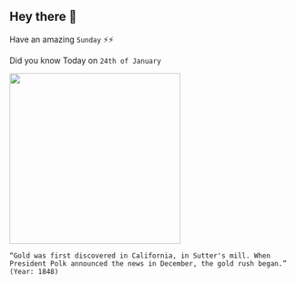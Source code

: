 ## Hey there 👋
Have an amazing `Sunday` ⚡⚡

Did you know Today on `24th of January`
 
 [<img src="https://i.pinimg.com/564x/f7/cf/48/f7cf4804e7a66efbcba59db85ef7f8fb--gold-rush-marshalls.jpg" width="300" />](https://i.pinimg.com/564x/f7/cf/48/f7cf4804e7a66efbcba59db85ef7f8fb--gold-rush-marshalls.jpg) 
 ```
“Gold was first discovered in California, in Sutter's mill. When President Polk announced the news in December, the gold rush began.” (Year: 1848)
```
